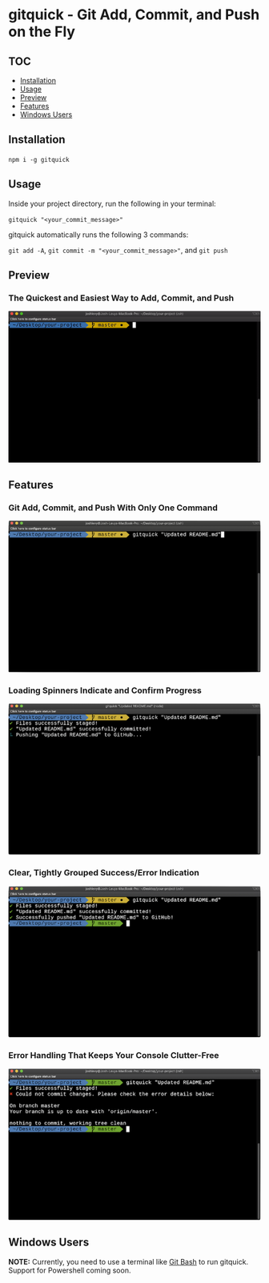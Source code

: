# gitquick - Git Add, Commit, and Push on the Fly

## TOC

- [Installation](#installation)
- [Usage](#usage)
- [Preview](#preview)
- [Features](#features)
- [Windows Users](#windows-users)

## Installation

`npm i -g gitquick`

## Usage

Inside your project directory, run the following in your terminal:

`gitquick "<your_commit_message>"`

gitquick automatically runs the following 3 commands:

`git add -A`, `git commit -m "<your_commit_message>"`, and `git push`

## Preview

### The Quickest and Easiest Way to Add, Commit, and Push

![gitquick example](assets/img/gitquick-example.gif)

## Features

### Git Add, Commit, and Push With Only One Command

![gitquick command](assets/img/gitquick-example_01_command.png)

### Loading Spinners Indicate and Confirm Progress

![gitquick progress](assets/img/gitquick-example_02_progress.png)

### Clear, Tightly Grouped Success/Error Indication

![gitquick success](assets/img/gitquick-example_03_success.png)

### Error Handling That Keeps Your Console Clutter-Free

![gitquick error](assets/img/gitquick-example_04_error.png)

## Windows Users

**NOTE:** Currently, you need to use a terminal like [Git Bash](https://git-scm.com/downloads) to run gitquick. Support for Powershell coming soon.
